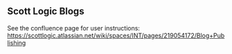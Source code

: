 ## Scott Logic Blogs

See the confluence page for user instructions: https://scottlogic.atlassian.net/wiki/spaces/INT/pages/219054172/Blog+Publishing
